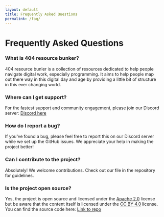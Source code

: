 ```yaml
---
layout: default
title: Frequently Asked Questions
permalink: /faq/
---
```


# Frequently Asked Questions

### What is 404 resource bunker?
404 resource bunler is a collection of resources dedicated to help people navigate digital work, especially programming. It aims to help people map out there way in this digital day and age by providing a little bit of structure in this ever changing world.

### Where can I get support?
For the fastest support and community engagement, please join our Discord server:
<a href="https://discord.gg/9yNUd34x">Discord here</a>

### How do I report a bug?
If you've found a bug, please feel free to report this on our Discord server while we set up the GitHub issues. We appreciate your help in making the project better!

### Can I contribute to the project?
Absolutely! We welcome contributions. Check out our file in the repository for guidelines.

### Is the project open source?
Yes, the project is open source and licensed under the <a href="https://github.com/djblackberry64/404-resource-bunker/blob/main/LICENSE-CODE">Apache 2.0</a> license but be aware that the content itself is licensed under the <a href="https://github.com/djblackberry64/404-resource-bunker/blob/main/LICENSE-CONTENT">CC BY 4.0</a> license. You can find the source code here:
<a href="https://github.com/djblackberry64/404-resource-bunker">Link to repo</a>
